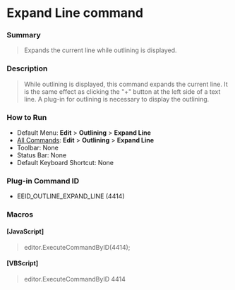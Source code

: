 # Expand Line command

### Summary

> Expands the current line while outlining is displayed.

### Description

> While outlining is displayed, this command expands the current line. It is the same effect as clicking the "+" button at the
> left side of a text line. A plug-in for outlining is necessary to display the outlining.

### How to Run

- Default Menu: **Edit** \> **Outlining** \> **Expand Line**
- [All Commands](../tools/all_commands): **Edit** \> **Outlining** \> **Expand Line**
- Toolbar: None
- Status Bar: None
- Default Keyboard Shortcut: None

### Plug-in Command ID

- EEID\_OUTLINE\_EXPAND\_LINE (4414)

### Macros

#### \[JavaScript\]

> editor.ExecuteCommandByID(4414);

#### \[VBScript\]

> editor.ExecuteCommandByID 4414
